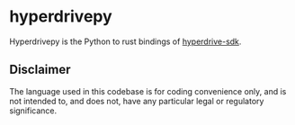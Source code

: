 # hyperdrivepy

Hyperdrivepy is the Python to rust bindings of [hyperdrive-sdk](https://github.com/delvtech/hyperdrive-sdk).

## Disclaimer

The language used in this codebase is for coding convenience only, and is not
intended to, and does not, have any particular legal or regulatory significance.

